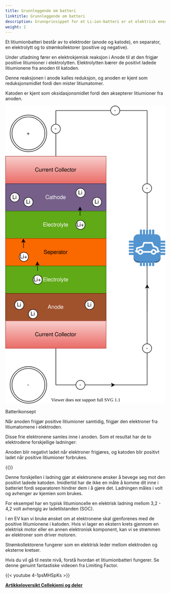 ```yaml
---
title: Grunnleggende om batteri
linktitle: Grunnleggende om batteri
description: Grunnprinsippet for et Li-ion-batteri er at elektrisk energi skapes ved en elektrokjemisk reaksjon mellom to metaller med ulik affinitet.
weight: 1
---
```

<!-- markdownlint-disable MD033 -->

Et litiumionbatteri består av to elektroder (anode og katode), en separator, en elektrolytt og to strømkollektorer (positive og negative).

Under utladning fører en elektrokjemisk reaksjon i Anode til at den frigjør positive litiumioner i elektrolytten. Elektrolytten bærer de positivt ladede litiumionene fra anoden til katoden.

Denne reaksjonen i anode kalles reduksjon, og anoden er kjent som reduksjonsmidlet fordi den mister litiumatomer.

Katoden er kjent som oksidasjonsmidlet fordi den aksepterer litiumioner fra anoden.

<figur>
<img src="batteryconcept.drawio.svg" alt="battery concept" class="img-fluid mx-auto d-block">
<figcaption>
         <p class="lead text-center fw-semibold">
             Batterikonsept
         </p>
     </figcaption>
</figur>

Når anoden frigjør positive litiumioner samtidig, frigjør den elektroner fra litiumatomene i elektroden.

Disse frie elektronene samles inne i anoden. Som et resultat har de to elektrodene forskjellige ladninger:

Anoden blir negativt ladet når elektroner frigjøres, og katoden blir positivt ladet når positive litiumioner forbrukes.

{{<evkxdisplayaddarticle />}}

Denne forskjellen i ladning gjør at elektronene ønsker å bevege seg mot den positivt ladede katoden. Imidlertid har de ikke en måte å komme dit inne i batteriet fordi separatoren hindrer dem i å gjøre det. Ladningen måles i volt og avhenger av kjemien som brukes.

For eksempel har en typisk litiumioncelle en elektrisk ladning mellom 3,2 - 4,2 volt avhengig av ladetilstanden (SOC).

I en EV kan vi bruke ønsket om at elektronene skal gjenforenes med de positive litiumionene i katoden. Hvis vi lager en ekstern krets gjennom en elektrisk motor eller en annen elektronisk komponent, kan vi se strømmen av elektroner som driver motoren.

Strømkollektorene fungerer som en elektrisk leder mellom elektroden og eksterne kretser.

Hvis du vil gå til neste nivå, forstå hvordan et litiumionbatteri fungerer. Se denne genuint fantastiske videoen fra Limiting Factor.

{{< youtube 4-1psMHSpKs >}}

<div class="mt-3 mb-3">
    <a href="../" class="text-decoration-none text-black"><strong><i class="bi-arrow-left"></i> Artikkeloversikt </strong></a>
    <a href="../cellchemistry/" class="text-decoration-none text-black float-end"><strong>Cellekjemi og deler <i class="bi-arrow-right"></i></strong></a>
</div>